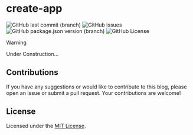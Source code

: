 # create-app

![GitHub last commit (branch)](https://img.shields.io/github/last-commit/Myoschen/create-app/main?style=flat-square&labelColor=%23222222&color=%23111111) 
![GitHub issues](https://img.shields.io/github/issues/Myoschen/create-app?style=flat-square&labelColor=%23222222&color=%23111111) 
![GitHub package.json version (branch)](https://img.shields.io/github/package-json/v/Myoschen/create-app/main?style=flat-square&label=version&labelColor=%23222222&color=%23111111)
![GitHub License](https://img.shields.io/github/license/Myoschen/create-app?style=flat-square&labelColor=%23222222&color=%23111111)

> [!WARNING]  
> Under Construction...

## Contributions

If you have any suggestions or would like to contribute to this blog, please open an issue or submit a pull request. Your contributions are welcome!

## License

Licensed under the [MIT License](./LICENSE).